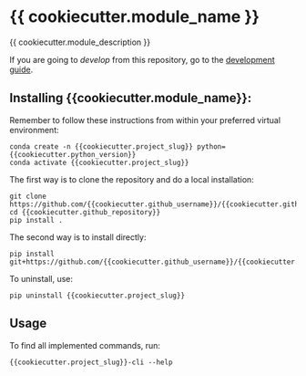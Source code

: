# {{ cookiecutter.module_name }}

{{ cookiecutter.module_description }}

If you are going to *develop* from this repository, go to the [development guide](README_DEV.md).

## Installing {{cookiecutter.module_name}}:

Remember to follow these instructions from within your preferred virtual environment:

    conda create -n {{cookiecutter.project_slug}} python={{cookiecutter.python_version}}
    conda activate {{cookiecutter.project_slug}}

The first way  is to clone the repository and do a local installation:

    git clone https://github.com/{{cookiecutter.github_username}}/{{cookiecutter.github_repository}}.git
    cd {{cookiecutter.github_repository}}
    pip install .

The second way is to install directly:

    pip install git+https://github.com/{{cookiecutter.github_username}}/{{cookiecutter.github_repository}}.git

To uninstall, use:

    pip uninstall {{cookiecutter.project_slug}}

## Usage

To find all implemented commands, run:

    {{cookiecutter.project_slug}}-cli --help
